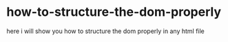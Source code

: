 # how-to-structure-the-dom-properly
here i will show you  how to structure the dom properly in any html file
